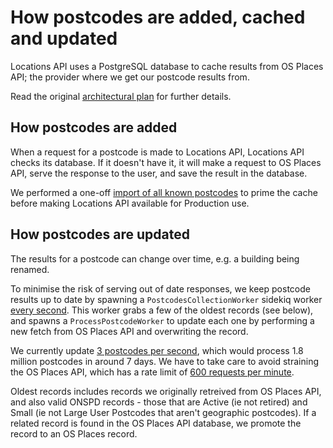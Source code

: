 # How postcodes are added, cached and updated

Locations API uses a PostgreSQL database to cache results from OS Places API; the provider where we get our postcode results from.

Read the original [architectural plan](https://docs.google.com/document/d/1p29g1SQgi2obQnPPsl9amx7xmrJonyH4tRbVMAhXy-A/edit#heading=h.1itfmfgfsgg7) for further details.

## How postcodes are added

When a request for a postcode is made to Locations API, Locations API checks its database.
If it doesn't have it, it will make a request to OS Places API, serve the response to the user, and save the result in the database.

We performed a one-off [import of all known postcodes](https://github.com/alphagov/locations-api/pull/71) to prime the cache before making Locations API available for Production use.

## How postcodes are updated

The results for a postcode can change over time, e.g. a building being renamed.

To minimise the risk of serving out of date responses, we keep postcode results up to date by spawning a `PostcodesCollectionWorker` sidekiq worker [every second](https://github.com/alphagov/locations-api/blob/b4575d39f33a9609245fd394a65f95296e332e11/config/sidekiq.yml#L12-L14). This worker grabs a few of the oldest records (see below), and spawns a `ProcessPostcodeWorker` to update each one by performing a new fetch from OS Places API and overwriting the record.

We currently update [3 postcodes per second](https://github.com/alphagov/locations-api/blob/b4575d39f33a9609245fd394a65f95296e332e11/app/workers/postcodes_collection_worker.rb#L5), which would process 1.8 million postcodes in around 7 days. We have to take care to avoid straining the OS Places API, which has a rate limit of [600 requests per minute](https://osdatahub.os.uk/support/plans#:~:text=All%20our%20API%20data%20(OS%20OpenData%20and%20Premium)%20are%20subject%20to%20a%20600%20transactions%2Dper%2Dminute%20throttle%20for%20your%20live%20projects).

Oldest records includes records we originally retreived from OS Places API, and also valid ONSPD records - those that are Active (ie not retired) and Small (ie not Large User Postcodes that aren't geographic postcodes). If a related record is found in the OS Places API database, we promote the record to an OS Places record.